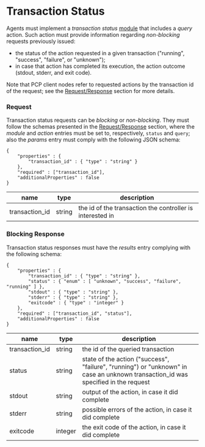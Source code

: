 Transaction Status
===

Agents must implement a *transaction status* [module][1] that includes a *query*
action. Such action must provide information regarding *non-blocking*
requests previously issued:
 - the status of the action requested in a given transaction ("running", "success", "failure", or "unknown");
 - in case that action has completed its execution, the action outcome (stdout, stderr, and exit code).

Note that PCP client nodes refer to requested actions by the transaction id of
the request; see the [Request/Response][2] section for more details.

### Request

Transaction status requests can be *blocking* or *non-blocking*. They must
follow the schemas presented in the [Request/Response][2] section, where the
*module* and *action* entries must be set to, respectively, `status` and
`query`; also the *params* entry must comply with the following JSON schema:

```
{
    "properties" : {
        "transaction_id" : { "type" : "string" }
    },
    "required" : ["transaction_id"],
    "additionalProperties" : false
}
```

| name | type | description
|------|------|------------
| transaction_id | string | the id of the transaction the controller is interested in


### Blocking Response

Transaction status responses must have the *results* entry complying with the
following schema:

```
{
    "properties" : {
        "transaction_id" : { "type" : "string" },
        "status" : { "enum" : [ "unknown", "success", "failure", "running" ] },
        "stdout" : { "type" : "string" },
        "stderr" : { "type" : "string" },
        "exitcode" : { "type" : "integer" }
    },
    "required" : ["transaction_id", "status"],
    "additionalProperties" : false
}
```

| name | type | description
|------|------|------------
| transaction_id | string | the id of the queried transaction
| status | string | state of the action ("success", "failure", "running") or "unknown" in case an unknown transaction_id was specified in the request
| stdout | string | output of the action, in case it did complete
| stderr | string | possible errors of the action, in case it did complete
| exitcode | integer | the exit code of the action, in case it did complete

[1]: actions.md
[2]: request_response.md
